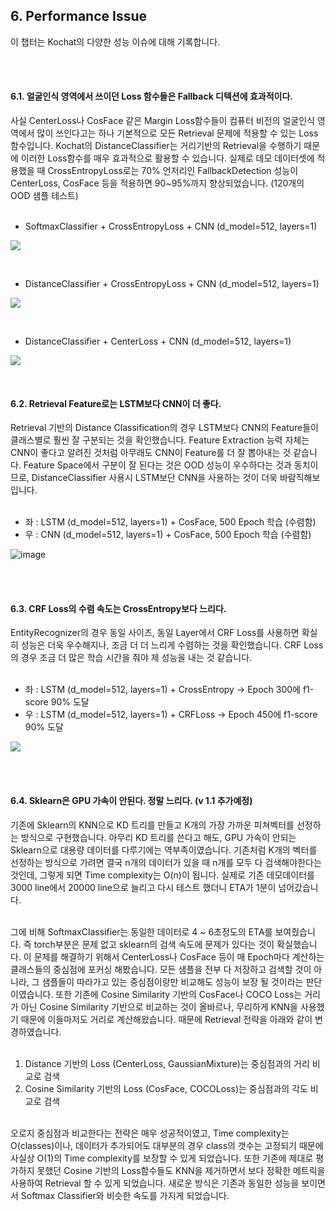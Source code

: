 
## 6. Performance Issue
이 챕터는 Kochat의 다양한 성능 이슈에 대해 기록합니다.

<br><br>

#### 6.1. 얼굴인식 영역에서 쓰이던 Loss 함수들은 Fallback 디텍션에 효과적이다.
사실 CenterLoss나 CosFace 같은 Margin Loss함수들이 컴퓨터 비전의 얼굴인식 영역에서 
많이 쓰인다고는 하나 기본적으로 모든 Retrieval 문제에 적용할 수 있는 Loss함수입니다.
Kochat의 DistanceClassifier는 거리기반의 Retrieval을 수행하기 때문에 이러한
Loss함수를 매우 효과적으로 활용할 수 있습니다. 실제로 데모 데이터셋에 적용했을 때
CrossEntropyLoss로는 70% 언저리인 FallbackDetection 성능이 CenterLoss, CosFace 
등을 적용하면 90~95%까지 향상되었습니다. (120개의 OOD 샘플 테스트)
<br><br>

- SoftmaxClassifier + CrossEntropyLoss + CNN (d_model=512, layers=1)

![](https://user-images.githubusercontent.com/38183241/86393797-834c6080-bcd8-11ea-86f0-3fc4c897382d.png)

<br>

- DistanceClassifier + CrossEntropyLoss + CNN (d_model=512, layers=1)

![](https://user-images.githubusercontent.com/38183241/86393467-1638cb00-bcd8-11ea-8d04-d663ce89d124.png)

<br>

- DistanceClassifier + CenterLoss + CNN (d_model=512, layers=1)

![](https://user-images.githubusercontent.com/38183241/86323442-d17d4780-bc77-11ea-8c15-8be1eb4fa6e5.png)

<br>


#### 6.2. Retrieval Feature로는 LSTM보다 CNN이 더 좋다.
Retrieval 기반의 Distance Classification의 경우 LSTM보다 CNN의 Feature들이 
클래스별로 훨씬 잘 구분되는 것을 확인했습니다. Feature Extraction 능력 자체는 
CNN이 좋다고 알려진 것처럼 아무래도 CNN이 Feature를 더 잘 뽑아내는 것 같습니다.
Feature Space에서 구분이 잘 된다는 것은 OOD 성능이 우수하다는 것과 동치이므로, 
DistanceClassifier 사용시 LSTM보단 CNN을 사용하는 것이 더욱 바람직해보입니다.
<br><br>

- 좌 : LSTM (d_model=512, layers=1) + CosFace, 500 Epoch 학습 (수렴함)
- 우 : CNN (d_model=512, layers=1) + CosFace, 500 Epoch 학습 (수렴함)

![image](https://user-images.githubusercontent.com/38183241/86394150-0ff71e80-bcd9-11ea-97c8-e0939b8f3f5d.png)

<br><br>

#### 6.3. CRF Loss의 수렴 속도는 CrossEntropy보다 느리다.

EntityRecognizer의 경우 동일 사이즈, 동일 Layer에서 CRF Loss를 사용하면
확실히 성능은 더욱 우수해지나, 조금 더 더 느리게 수렴하는 것을 확인했습니다. 
CRF Loss의 경우 조금 더 많은 학습 시간을 줘야 제 성능을 내는 것 같습니다.
<br><br>

- 좌 : LSTM (d_model=512, layers=1) + CrossEntropy → Epoch 300에 f1-score 90% 도달
- 우 : LSTM (d_model=512, layers=1) + CRFLoss → Epoch 450에 f1-score 90% 도달

![](https://user-images.githubusercontent.com/38183241/86394923-4bdeb380-bcda-11ea-9d70-ec4da761893b.png)

<br><br>


#### 6.4. Sklearn은 GPU 가속이 안된다. 정말 느리다. (v 1.1 추가예정)
기존에 Sklearn의 KNN으로 KD 트리를 만들고 K개의 가장 가까운 피쳐벡터를 선정하는
방식으로 구현했습니다. 아무리 KD 트리를 쓴다고 해도, GPU 가속이 안되는 Sklearn으로
대용량 데이터를 다루기에는 역부족이였습니다. 기존처럼 K개의 벡터를 선정하는 방식으로
가려면 결국 n개의 데이터가 있을 때 n개를 모두 다 검색해야한다는 것인데, 그렇게 되면
Time complexity는 O(n)이 됩니다. 실제로 기존 데모데이터를 3000 line에서 
20000 line으로 늘리고 다시 테스트 했더니 ETA가 1분이 넘어갔습니다. <br><br>

그에 비해 SoftmaxClassifier는 동일한 데이터로 4 ~ 6초정도의 ETA를 보여줬습니다. 
즉 torch부분은 문제 없고 sklearn의 검색 속도에 문제가 있다는 것이 확실했습니다. 
이 문제를 해결하기 위해서 CenterLoss나 CosFace 등이 매 Epoch마다 계산하는 클래스들의 
중심점에 포커싱 해봤습니다. 모든 샘플을 전부 다 저장하고 검색할 것이 아니라, 
그 샘플들이 따라가고 있는 중심점이랑만 비교해도 성능이 보장 될 것이라는 판단이였습니다.
또한 기존에 Cosine Similarity 기반의 CosFace나 COCO Loss는 거리가 아닌 Cosine
Similarity 기반으로 비교하는 것이 올바르나, 무리하게 KNN을 사용했기 때문에 이들마저도 거리로
계산해왔습니다. 때문에 Retrieval 전략을 아래와 같이 변경하였습니다.
<br><br>


1. Distance 기반의 Loss (CenterLoss, GaussianMixture)는 중심점과의 거리 비교로 검색
2. Cosine Similarity 기반의 Loss (CosFace, COCOLoss)는 중심점과의 각도 비교로 검색
<br><br>


오로지 중심점과 비교한다는 전략은 매우 성공적이였고, Time complexity는
O(classes)이나, 데이터가 추가되어도 대부분의 경우 class의 갯수는 고정되기 때문에
사실상 O(1)의 Time complexity를 보장할 수 있게 되었습니다. 또한 기존에
제대로 평가하지 못했던 Cosine 기반의 Loss함수들도 KNN을 제거하면서 보다 정확한
메트릭을 사용하여 Retrieval 할 수 있게 되었습니다. 새로운 방식은 
기존과 동일한 성능을 보이면서 Softmax Classifier와 비슷한 속도를 가지게 되었습니다.
<br><br>
